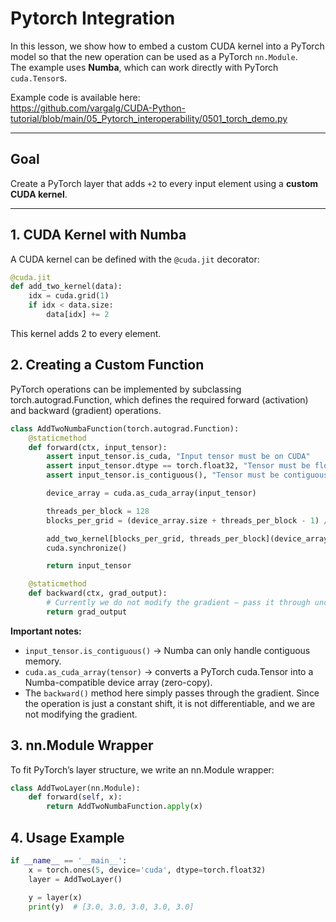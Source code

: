 # Pytorch Integration

In this lesson, we show how to embed a custom CUDA kernel into a PyTorch model so that the new operation can be used as a PyTorch `nn.Module`.  
The example uses **Numba**, which can work directly with PyTorch `cuda.Tensor`s.

Example code is available here:  
https://github.com/vargalg/CUDA-Python-tutorial/blob/main/05_Pytorch_interoperability/0501_torch_demo.py

---

## Goal

Create a PyTorch layer that adds `+2` to every input element using a **custom CUDA kernel**.

---

## 1. CUDA Kernel with Numba

A CUDA kernel can be defined with the `@cuda.jit` decorator:

```python
@cuda.jit
def add_two_kernel(data):
    idx = cuda.grid(1)
    if idx < data.size:
        data[idx] += 2
```

This kernel adds 2 to every element.

## 2. Creating a Custom Function

PyTorch operations can be implemented by subclassing torch.autograd.Function, which defines the required forward (activation) and backward (gradient) operations.

```python
class AddTwoNumbaFunction(torch.autograd.Function):
    @staticmethod
    def forward(ctx, input_tensor):
        assert input_tensor.is_cuda, "Input tensor must be on CUDA"
        assert input_tensor.dtype == torch.float32, "Tensor must be float32"
        assert input_tensor.is_contiguous(), "Tensor must be contiguous"

        device_array = cuda.as_cuda_array(input_tensor)

        threads_per_block = 128
        blocks_per_grid = (device_array.size + threads_per_block - 1) // threads_per_block

        add_two_kernel[blocks_per_grid, threads_per_block](device_array)
        cuda.synchronize()

        return input_tensor

    @staticmethod
    def backward(ctx, grad_output):
        # Currently we do not modify the gradient – pass it through unchanged
        return grad_output
```

**Important notes:**

- `input_tensor.is_contiguous()` → Numba can only handle contiguous memory.
- `cuda.as_cuda_array(tensor)` → converts a PyTorch cuda.Tensor into a Numba-compatible device array (zero-copy).
- The `backward()` method here simply passes through the gradient. Since the operation is just a constant shift, it is not differentiable, and we are not modifying the gradient.

## 3. nn.Module Wrapper
To fit PyTorch’s layer structure, we write an nn.Module wrapper:

```python
class AddTwoLayer(nn.Module):
    def forward(self, x):
        return AddTwoNumbaFunction.apply(x)
```

## 4. Usage Example

```python
if __name__ == '__main__':
    x = torch.ones(5, device='cuda', dtype=torch.float32)
    layer = AddTwoLayer()

    y = layer(x)
    print(y)  # [3.0, 3.0, 3.0, 3.0, 3.0]
```